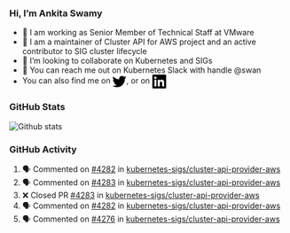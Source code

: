 ### Hi, I’m Ankita Swamy

- 💼 I am working as Senior Member of Technical Staff at VMware
- 👀 I am a maintainer of Cluster API for AWS project and an active contributor to SIG cluster lifecycle
- 💞️ I’m looking to collaborate on Kubernetes and SIGs
- 💬 You can reach me out on Kubernetes Slack with handle @swan
- You can also find me on <a href="https://twitter.com/SwamyAnkita" target="blank"><img align="center" src="https://raw.githubusercontent.com/Ankitasw/Ankitasw/master/svg/twitter.svg" alt="Ankitasw" height="25" width="25" color="#1DA1f2" /></a>, or on <a href="https://www.linkedin.com/in/Ankitaswamy/" target="blank"><img align="center" src="https://raw.githubusercontent.com/Ankitasw/Ankitasw/master/svg/linkedin.svg" alt="Ankitasw" height="25" width="25" /></a>

### GitHub Stats
![Github stats](https://github-readme-stats.vercel.app/api?username=Ankitasw&count_private=true&show_icons=true&theme=tokyonight)

### GitHub Activity 
<!--START_SECTION:activity-->
1. 🗣 Commented on [#4282](https://github.com/kubernetes-sigs/cluster-api-provider-aws/issues/4282) in [kubernetes-sigs/cluster-api-provider-aws](https://github.com/kubernetes-sigs/cluster-api-provider-aws)
2. 🗣 Commented on [#4283](https://github.com/kubernetes-sigs/cluster-api-provider-aws/issues/4283) in [kubernetes-sigs/cluster-api-provider-aws](https://github.com/kubernetes-sigs/cluster-api-provider-aws)
3. ❌ Closed PR [#4283](https://github.com/kubernetes-sigs/cluster-api-provider-aws/pull/4283) in [kubernetes-sigs/cluster-api-provider-aws](https://github.com/kubernetes-sigs/cluster-api-provider-aws)
4. 🗣 Commented on [#4282](https://github.com/kubernetes-sigs/cluster-api-provider-aws/issues/4282) in [kubernetes-sigs/cluster-api-provider-aws](https://github.com/kubernetes-sigs/cluster-api-provider-aws)
5. 🗣 Commented on [#4276](https://github.com/kubernetes-sigs/cluster-api-provider-aws/issues/4276) in [kubernetes-sigs/cluster-api-provider-aws](https://github.com/kubernetes-sigs/cluster-api-provider-aws)
<!--END_SECTION:activity-->
